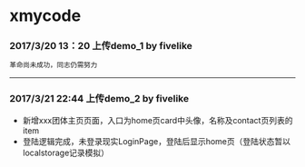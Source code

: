 # xmycode
### 2017/3/20 13：20 上传demo_1 by fivelike
```bash
革命尚未成功，同志仍需努力
```
---
### 2017/3/21 22:44 上传demo_2 by fivelike
* 新增xxx团体主页页面，入口为home页card中头像，名称及contact页列表的item
* 登陆逻辑完成，未登录现实LoginPage，登陆后显示home页（登陆状态暂以localstorage记录模拟）
